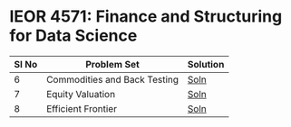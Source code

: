 # IEOR 4571: Finance and Structuring for Data Science

| Sl No | Problem Set                  | Solution                                         |
| ----- | ---------------------------- | ------------------------------------------------ |
| 6     | Commodities and Back Testing | [Soln](./solutions/hw6_Commodities.ipynb)        |
| 7     | Equity Valuation             | [Soln](./solutions/hw7_Equity_Valuation.ipynb)   |
| 8     | Efficient Frontier           | [Soln](./solutions/hw8_Efficient_Frontier.ipynb) |
